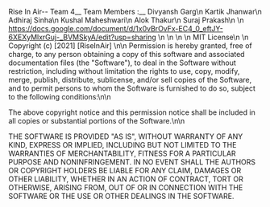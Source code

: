 Rise In Air--
Team 4__
Team Members :__
Divyansh Garg\n
Kartik Jhanwar\n
Adhiraj Sinha\n
Kushal Maheshwari\n
Alok Thakur\n
Suraj Prakash\n
\n
https://docs.google.com/document/d/1x0vBrOvFx-EC4_0_eftJY-6XEXyMlxrGuj-_BVMSkyA/edit?usp=sharing \n
\n
\n
\n
MIT License\n
\n
Copyright (c) [2021] [RiseInAir]
\n\n
Permission is hereby granted, free of charge, to any person obtaining a copy
of this software and associated documentation files (the "Software"), to deal
in the Software without restriction, including without limitation the rights
to use, copy, modify, merge, publish, distribute, sublicense, and/or sell
copies of the Software, and to permit persons to whom the Software is
furnished to do so, subject to the following conditions:\n\n

The above copyright notice and this permission notice shall be included in all
copies or substantial portions of the Software.\n\n

THE SOFTWARE IS PROVIDED "AS IS", WITHOUT WARRANTY OF ANY KIND, EXPRESS OR
IMPLIED, INCLUDING BUT NOT LIMITED TO THE WARRANTIES OF MERCHANTABILITY,
FITNESS FOR A PARTICULAR PURPOSE AND NONINFRINGEMENT. IN NO EVENT SHALL THE
AUTHORS OR COPYRIGHT HOLDERS BE LIABLE FOR ANY CLAIM, DAMAGES OR OTHER
LIABILITY, WHETHER IN AN ACTION OF CONTRACT, TORT OR OTHERWISE, ARISING FROM,
OUT OF OR IN CONNECTION WITH THE SOFTWARE OR THE USE OR OTHER DEALINGS IN THE
SOFTWARE.
